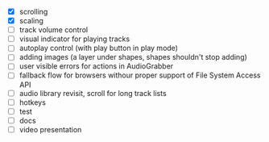 - [x] scrolling
- [x] scaling
- [ ] track volume control
- [ ] visual indicator for playing tracks
- [ ] autoplay control (with play button in play mode)
- [ ] adding images (a layer under shapes, shapes shouldn't stop adding)
- [ ] user visible errors for actions in AudioGrabber
- [ ] fallback flow for browsers withour proper support of File System Access API
- [ ] audio library revisit, scroll for long track lists
- [ ] hotkeys
- [ ] test
- [ ] docs
- [ ] video presentation
